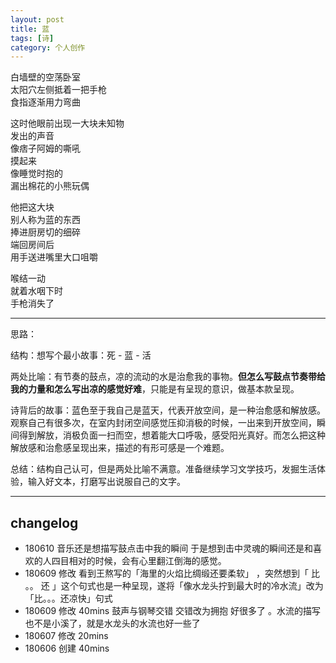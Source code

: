 ```yaml
---
layout: post
title: 蓝
tags: [诗]
category: 个人创作
---
```



白墙壁的空荡卧室    
太阳穴左侧抵着一把手枪    
食指逐渐用力弯曲 
   
这时他眼前出现一大块未知物      
发出的声音        
像痞子阿姆的嘶吼       
摸起来    
像睡觉时抱的    
漏出棉花的小熊玩偶



他把这大块    
别人称为蓝的东西        
捧进厨房切的细碎    
端回房间后               
用手送进嘴里大口咀嚼               
    
喉结一动    
就着水咽下时    
手枪消失了

---

思路：

结构：想写个最小故事：死 - 蓝 - 活

两处比喻：有节奏的鼓点，凉的流动的水是治愈我的事物。**但怎么写鼓点节奏带给我的力量和怎么写出凉的感觉好难**，只能是有呈现的意识，做基本款呈现。

诗背后的故事：蓝色至于我自己是蓝天，代表开放空间，是一种治愈感和解放感。观察自己有很多次，在室内封闭空间感觉压抑消极的时候，一出来到开放空间，瞬间得到解放，消极负面一扫而空，想着能大口呼吸，感受阳光真好。而怎么把这种解放感和治愈感呈现出来，描述的有形可感是一个难题。

总结：结构自己认可，但是两处比喻不满意。准备继续学习文学技巧，发掘生活体验，输入好文本，打磨写出说服自己的文字。

---

## changelog

- 180610 音乐还是想描写鼓点击中我的瞬间 于是想到击中灵魂的瞬间还是和喜欢的人四目相对的时候，会有心里翻江倒海的感觉。
- 180609 修改 看到王熬写的「海里的火焰比绸缎还要柔软」 ，突然想到「 比 。。 还 」这个句式也是一种呈现，遂将「像水龙头拧到最大时的冷水流」改为「比。。。还凉快」句式
- 180609 修改 40mins 鼓声与钢琴交错 交错改为拥抱 好很多了 。水流的描写也不是小溪了，就是水龙头的水流也好一些了
- 180607 修改 20mins
- 180606 创建 40mins


